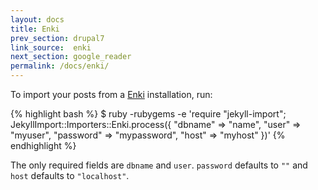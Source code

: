 ```yaml
---
layout: docs
title: Enki
prev_section: drupal7
link_source:  enki
next_section: google_reader
permalink: /docs/enki/
---
```


To import your posts from a [Enki](http://enkiblog.com) installation, run:

{% highlight bash %}
$ ruby -rubygems -e 'require "jekyll-import";
    JekyllImport::Importers::Enki.process({
      "dbname"   => "name",
      "user"     => "myuser",
      "password" => "mypassword",
      "host"     => "myhost"
    })'
{% endhighlight %}

The only required fields are `dbname` and `user`. `password` defaults to `""`
and `host` defaults to `"localhost"`.
